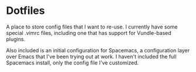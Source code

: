 # Dotfiles
A place to store config files that I want to re-use. I currently have some special .vimrc files,
including one that has support for Vundle-based plugins.

Also included is an initial configuration for Spacemacs, a configuration layer over Emacs that 
I've been trying out at work. I haven't included the full Spacemacs install, only the config
file I've customized.

